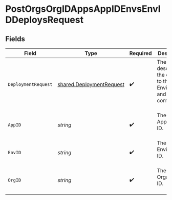 # PostOrgsOrgIDAppsAppIDEnvsEnvIDDeploysRequest


## Fields

| Field                                                                | Type                                                                 | Required                                                             | Description                                                          |
| -------------------------------------------------------------------- | -------------------------------------------------------------------- | -------------------------------------------------------------------- | -------------------------------------------------------------------- |
| `DeploymentRequest`                                                  | [shared.DeploymentRequest](../../models/shared/deploymentrequest.md) | :heavy_check_mark:                                                   | The Delta describing the change to the Environment and a comment.<br/><br/> |
| `AppID`                                                              | *string*                                                             | :heavy_check_mark:                                                   | The Application ID.<br/><br/>                                        |
| `EnvID`                                                              | *string*                                                             | :heavy_check_mark:                                                   | The Environment ID.<br/><br/>                                        |
| `OrgID`                                                              | *string*                                                             | :heavy_check_mark:                                                   | The Organization ID.<br/><br/>                                       |